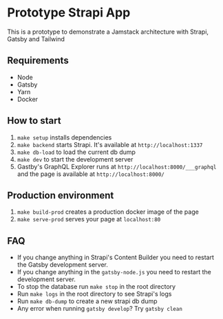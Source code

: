 # Prototype Strapi App

This is a prototype to demonstrate a Jamstack architecture with Strapi, Gatsby and Tailwind

## Requirements

- Node
- Gatsby
- Yarn
- Docker

## How to start

1. `make setup` installs dependencies
2. `make backend` starts Strapi. It's available at `http://localhost:1337`
3. `make db-load` to load the current db dump
4. `make dev` to start the development server
5. Gastby's GraphQL Explorer runs at `http://localhost:8000/___graphql` and the page is available at `http://localhost:8000/`

## Production environment

1. `make build-prod` creates a production docker image of the page
2. `make serve-prod` serves your page at `localhost:80`

## FAQ

- If you change anything in Strapi's Content Builder you need to restart the Gatsby development server.
- If you change anything in the `gatsby-node.js` you need to restart the development server.
- To stop the database run `make stop` in the root directory
- Run `make logs` in the root directory to see Strapi's logs
- Run `make db-dump` to create a new strapi db dump
- Any error when running `gatsby develop`? Try `gatsby clean`
